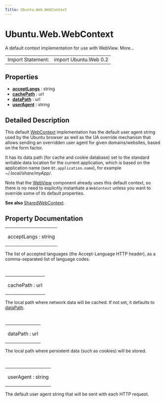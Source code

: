 ```yaml
---
Title: Ubuntu.Web.WebContext
---
```


# Ubuntu.Web.WebContext

<span class="subtitle"></span>
<!-- $$$WebContext-brief -->
<p>A default context implementation for use with WebView. More...</p>
<!-- @@@WebContext -->
<table class="alignedsummary">
<tr><td class="memItemLeft rightAlign topAlign"> Import Statement:</td><td class="memItemRight bottomAlign"> import Ubuntu.Web 0.2</td></tr></table><ul>
</ul>
<h2 id="properties">Properties</h2>
<ul>
<li class="fn"><b><b><a href="..//Ubuntu.Web.WebContext.md#acceptLangs-prop">acceptLangs</a></b></b> : string</li>
<li class="fn"><b><b><a href="..//Ubuntu.Web.WebContext.md#cachePath-prop">cachePath</a></b></b> : url</li>
<li class="fn"><b><b><a href="..//Ubuntu.Web.WebContext.md#dataPath-prop">dataPath</a></b></b> : url</li>
<li class="fn"><b><b><a href="..//Ubuntu.Web.WebContext.md#userAgent-prop">userAgent</a></b></b> : string</li>
</ul>
<!-- $$$WebContext-description -->
<h2 id="details">Detailed Description</h2>
</p>
<p>This default <a href="..//Ubuntu.Web.WebContext.md">WebContext</a> implementation has the default user agent string used by the Ubuntu browser as well as the UA override mechanism that allows sending an overridden user agent for given domains/websites, based on the form factor.</p>
<p>It has its data path (for cache and cookie database) set to the standard writable data location for the current application, which is based on the application name (see <code>Qt.application.name</code>), for example <i>~/.local/share/myApp/</i>.</p>
<p>Note that the <a href="..//Ubuntu.Web.WebView.md">WebView</a> component already uses this default context, so there is no need to explicitly instantiate a <code>WebContext</code> unless you want to override some of its default properties.</p>
<p><b>See also </b><a href="..//Ubuntu.Web.SharedWebContext.md">SharedWebContext</a>.</p>
<!-- @@@WebContext -->
<h2>Property Documentation</h2>
<!-- $$$acceptLangs -->
<table class="qmlname"><tr valign="top" id="acceptLangs-prop"><td class="tblQmlPropNode"><p><span class="name">acceptLangs</span> : <span class="type">string</span></p></td></tr></table><p>The list of accepted languages (the Accept-Language HTTP header), as a comma-separated list of language codes.</p>
<!-- @@@acceptLangs -->
<br/>
<!-- $$$cachePath -->
<table class="qmlname"><tr valign="top" id="cachePath-prop"><td class="tblQmlPropNode"><p><span class="name">cachePath</span> : <span class="type">url</span></p></td></tr></table><p>The local path where network data will be cached. If not set, it defaults to <a href="..//Ubuntu.Web.WebContext.md#dataPath-prop">dataPath</a>.</p>
<!-- @@@cachePath -->
<br/>
<!-- $$$dataPath -->
<table class="qmlname"><tr valign="top" id="dataPath-prop"><td class="tblQmlPropNode"><p><span class="name">dataPath</span> : <span class="type">url</span></p></td></tr></table><p>The local path where persistent data (such as cookies) will be stored.</p>
<!-- @@@dataPath -->
<br/>
<!-- $$$userAgent -->
<table class="qmlname"><tr valign="top" id="userAgent-prop"><td class="tblQmlPropNode"><p><span class="name">userAgent</span> : <span class="type">string</span></p></td></tr></table><p>The default user agent string that will be sent with each HTTP request.</p>
<!-- @@@userAgent -->
<br/>
